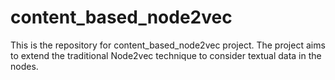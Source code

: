 # content_based_node2vec
This is the repository for content_based_node2vec project. The project aims to extend the traditional Node2vec technique to consider textual data in the nodes.
